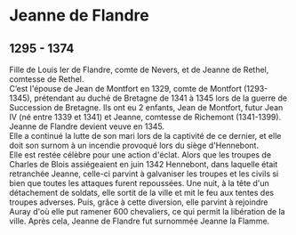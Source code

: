 # Jeanne de Flandre

## 1295 - 1374

Fille de Louis Ier de Flandre, comte de Nevers, et de Jeanne de Rethel, comtesse de Rethel.  
C’est l'épouse de Jean de Montfort en 1329, comte de Montfort (1293-1345), prétendant au duché de Bretagne de 1341 à 1345 lors de la guerre de Succession de Bretagne. Ils ont eu 2 enfants, Jean de Montfort, futur Jean IV (né entre 1339 et 1341) et Jeanne, comtesse de Richemont (1341-1399). Jeanne de Flandre devient veuve en 1345.  
Elle a continué la lutte de son mari lors de la captivité de ce dernier, et elle doit son surnom à un incendie provoqué lors du siège d'Hennebont.  
Elle est restée célèbre pour une action d'éclat. Alors que les troupes de Charles de Blois assiégeaient en juin 1342 Hennebont, dans laquelle était retranchée Jeanne, celle-ci parvint à galvaniser les troupes et les civils si bien que toutes les attaques furent repoussées. Une nuit, à la tête d'un détachement de soldats, elle sortit de la ville et mit le feu aux tentes des troupes adverses. Puis, grâce à cette diversion, elle parvint à rejoindre Auray d'où elle put ramener 600 chevaliers, ce qui permit la libération de la ville. Après cela, Jeanne de Flandre fut surnommée Jeanne la Flamme.